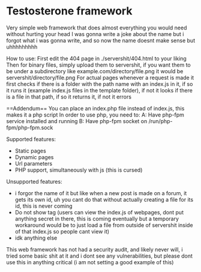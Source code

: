 # Testosterone framework
Very simple web framework that does almost everything you would need without hurting your head
I was gonna write a joke about the name but i forgot what i was gonna write, and so now the name doesnt make sense but uhhhhhhhhh

How to use:
First edit the 404 page in ./servershit/404.html to your liking
Then for binary files, simply upload them to servershit, if you want them to be under a subdirectory like example.com/directory/file.png it would be servershit/directory/file.png
For actual pages whenever a request is made it first checks if there is a folder with the path name with an index.js in it, if so it runs it (example index.js files in the template folder), if not it looks if there is a file in that path, if so it returns it, if not it errors

==Addendum==
You can place an index.php file instead of index.js, this makes it a php script
In order to use php, you need to:
A: Have php-fpm service installed and running
B: Have php-fpm socket on /run/php-fpm/php-fpm.sock

Supported features:
* Static pages
* Dynamic pages
* Url parameters
* PHP support, simultaneously with js (this is cursed)

Unsupported features:
* i forgor the name of it but like when a new post is made on a forum, it gets its own id, uh you cant do that without actually creating a file for its id, this is never coming
* Do not show tag (users can view the index.js of webpages, dont put anything secret in there, this is coming eventually but a temporary workaround would be to just load a file from outside of servershit inside of that index.js so people cant view it)
* idk anything else

This web framework has not had a security audit, and likely never will, i tried some basic shit at it and i dont see any vulnerabilities, but please dont use this in anything critical (i am not setting a good example of this)
